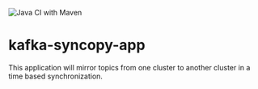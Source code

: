 ![Java CI with Maven](https://github.com/justinjoseph89/kafka-syncopy-app/workflows/Java%20CI%20with%20Maven/badge.svg?branch=master)
# kafka-syncopy-app
This application will mirror topics from one cluster to another cluster in a time based synchronization.
